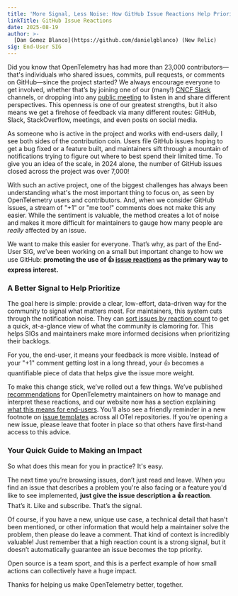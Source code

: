 ```yaml
---
title: 'More Signal, Less Noise: How GitHub Issue Reactions Help Prioritize'
linkTitle: GitHub Issue Reactions
date: 2025-08-19
author: >-
  [Dan Gomez Blanco](https://github.com/danielgblanco) (New Relic)
sig: End-User SIG
---
```


Did you know that OpenTelemetry has had more than 23,000 contributors—that's
individuals who shared issues, commits, pull requests, or comments on
GitHub—since the project started? We always encourage everyone to get involved,
whether that’s by joining one of our (many!)
[CNCF Slack](https://slack.cncf.io/) channels, or dropping into any
[public meeting](https://github.com/open-telemetry/community/?tab=readme-ov-file#calendar)
to listen in and share different perspectives. This openness is one of our
greatest strengths, but it also means we get a firehose of feedback via many
different routes: GitHub, Slack, StackOverflow, meetings, and even posts on
social media.

As someone who is active in the project and works with end-users daily, I see
both sides of the contribution coin. Users file GitHub issues hoping to get a
bug fixed or a feature built, and maintainers sift through a mountain of
notifications trying to figure out where to best spend their limited time. To
give you an idea of the scale, in 2024 alone, the number of GitHub issues closed
across the project was over 7,000!

With such an active project, one of the biggest challenges has always been
understanding what's the most important thing to focus on, as seen by
OpenTelemetry users and contributors. And, when we consider GitHub issues, a
stream of "+1" or "me too!" comments does not make this any easier. While the
sentiment is valuable, the method creates a lot of noise and makes it more
difficult for maintainers to gauge how many people are _really_ affected by an
issue.

We want to make this easier for everyone. That’s why, as part of the End-User
SIG, we’ve been working on a small but important change to how we use GitHub:
**promoting the use of 👍
[issue reactions](https://github.blog/news-insights/product-news/add-reactions-to-pull-requests-issues-and-comments/)
as the primary way to express interest.**

### A Better Signal to Help Prioritize

The goal here is simple: provide a clear, low-effort, data-driven way for the
community to signal what matters most. For maintainers, this system cuts through
the notification noise. They can
[sort issues by reaction count](https://docs.github.com/en/issues/tracking-your-work-with-issues/using-issues/filtering-and-searching-issues-and-pull-requests#sorting-issues-and-pull-requests)
to get a quick, at-a-glance view of what the community is clamoring for. This
helps SIGs and maintainers make more informed decisions when prioritizing their
backlogs.

For you, the end-user, it means your feedback is more visible. Instead of your
"+1" comment getting lost in a long thread, your 👍 becomes a quantifiable piece
of data that helps give the issue more weight.

To make this change stick, we’ve rolled out a few things. We’ve published
[recommendations](https://github.com/open-telemetry/community/blob/main/guides/maintainer/popular-issues.md)
for OpenTelemetry maintainers on how to manage and interpret these reactions,
and our website now has a section explaining
[what this means for end-users](/community/end-user/issue-participation/).
You'll also see a friendly reminder in a new footnote on
[issue templates](https://github.com/open-telemetry/community/blob/main/guides/maintainer/popular-issues.md#recommended-footnote-on-issue-templates)
across all OTel repositories. If you're opening a new issue, please leave that
footer in place so that others have first-hand access to this advice.

### Your Quick Guide to Making an Impact

So what does this mean for you in practice? It's easy.

The next time you’re browsing issues, don’t just read and leave. When you find
an issue that describes a problem you're also facing or a feature you'd like to
see implemented, **just give the issue description a 👍 reaction**. That’s it.
Like and subscribe. That’s the signal.

Of course, if you have a new, unique use case, a technical detail that hasn't
been mentioned, or other information that would help a maintainer solve the
problem, then please do leave a comment. That kind of context is incredibly
valuable! Just remember that a high reaction count is a strong signal, but it
doesn’t automatically guarantee an issue becomes the top priority.

Open source is a team sport, and this is a perfect example of how small actions
can collectively have a huge impact.

Thanks for helping us make OpenTelemetry better, together.
